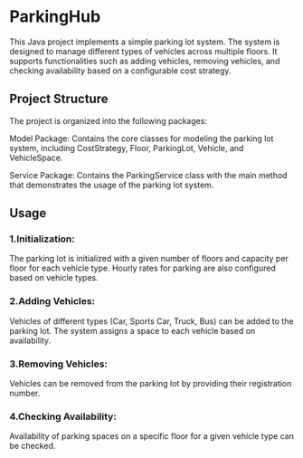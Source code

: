 # ParkingHub
This Java project implements a simple parking lot system. The system is designed to manage different types of vehicles across multiple floors. It supports functionalities such as adding vehicles, removing vehicles, and checking availability based on a configurable cost strategy.

## Project Structure
The project is organized into the following packages:

Model Package: Contains the core classes for modeling the parking lot system, including CostStrategy, Floor, ParkingLot, Vehicle, and VehicleSpace.

Service Package: Contains the ParkingService class with the main method that demonstrates the usage of the parking lot system.

## Usage
### 1.Initialization:
The parking lot is initialized with a given number of floors and capacity per floor for each vehicle type.
Hourly rates for parking are also configured based on vehicle types.

### 2.Adding Vehicles:
Vehicles of different types (Car, Sports Car, Truck, Bus) can be added to the parking lot.
The system assigns a space to each vehicle based on availability.

### 3.Removing Vehicles:
Vehicles can be removed from the parking lot by providing their registration number.

### 4.Checking Availability:
Availability of parking spaces on a specific floor for a given vehicle type can be checked.
